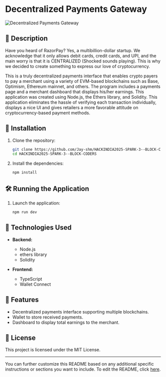 # Decentralized Payments Gateway

![Decentralized Payments Gateway](https://github.com/Jay-shm/HACKINDIA2025-SPARK-3--BLOCK-CODERS/raw/master/Logo)

## 📜 Description
Have you heard of RazorPay?  Yes, a multibillion-dollar startup.  We acknowledge that it only allows debit cards, credit cards, and UPI, and the main worry is that it is CENTRALIZED (Shocked sounds playing).  This is why we decided to create something to express our love of cryptocurrency.

This is a truly decentralized payments interface that enables crypto payers to pay a merchant using a variety of EVM-based blockchains such as Base, Optimism, Ethereum mainnet, and others.  The program includes a payments page and a merchant dashboard that displays his/her earnings.  This application was created using Node.js, the Ethers library, and Solidity.  This application eliminates the hassle of verifying each transaction individually, displays a nice UI and gives retailers a more favorable attitude on cryptocurrency-based payment methods.

## 🚀 Installation

1. Clone the repository:
   ```sh
   git clone https://github.com/Jay-shm/HACKINDIA2025-SPARK-3--BLOCK-CODERS.git
   cd HACKINDIA2025-SPARK-3--BLOCK-CODERS
   ```

2. Install the dependencies:
   ```sh
   npm install
   ```

## 🛠️ Running the Application

1. Launch the application:
   ```sh
   npm run dev
   ```

## 🧰 Technologies Used

- **Backend:**
  - Node.js
  - ethers library
  - Solidity

- **Frontend:**
  - TypeScript
  - Wallet Connect

## 🌟 Features

- Decentralized payments interface supporting multiple blockchains.
- Wallet to store received payments.
- Dashboard to display total earnings to the merchant.

## 📄 License

This project is licensed under the MIT License.

---

You can further customize this README based on any additional specific instructions or sections you want to include. To edit the README, click [here](https://github.com/Jay-shm/HACKINDIA2025-SPARK-3--BLOCK-CODERS/edit/master/README.md).
